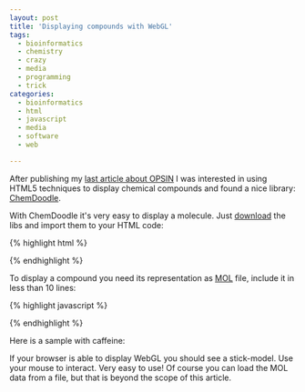 ```yaml
---
layout: post
title: 'Displaying compounds with WebGL'
tags:
  - bioinformatics
  - chemistry
  - crazy
  - media
  - programming
  - trick
categories:
  - bioinformatics
  - html
  - javascript
  - media
  - software
  - web

---
```


After publishing my <a href="/2011/06/benefit-of-standardization-opsin/">last article about OPSIN</a> I was interested in using HTML5 techniques to display chemical compounds and found a nice library: <a href="http://web.chemdoodle.com/">ChemDoodle</a>.



With ChemDoodle it's very easy to display a molecule. Just <a href="http://web.chemdoodle.com/installation/download">download</a> the libs and import them to your HTML code:



{% highlight html %}
<script type="text/javascript" src="path/to/ChemDoodleWeb-libs.js"></script>
<script type="text/javascript" src="path/to/ChemDoodleWeb.js"></script>
{% endhighlight %}



To display a compound you need its representation as <a href="http://en.wikipedia.org/wiki/Chemical_table_file#Molfiles">MOL</a> file, include it in less than 10 lines:



{% highlight javascript %}
<script type="text/javascript">
  var app = new ChemDoodle.TransformCanvas3D('transformBallAndStick', 500, 500);
  app.specs.set3DRepresentation('Stick');
  app.specs.backgroundColor = 'white';
  var molFile = '\\n  Marvin  02080816422D          \\n\\n 14 15  0  0  0  0            999 V2000\\n   -0.7145   -0.4125    0.0000 C   0  0  0  0  0  0  0  0  0  0  0  0\\n   -0.7145    0.4125    0.0000 N   0  0  0  0  0  0  0  0  0  0  0  0\\n    0.7145   -0.4125    0.0000 C   0  0  0  0  0  0  0  0  0  0  0  0\\n    0.7145    0.4125    0.0000 C   0  0  0  0  0  0  0  0  0  0  0  0\\n    0.0000   -0.8250    0.0000 N   0  0  0  0  0  0  0  0  0  0  0  0\\n    0.0000    0.8250    0.0000 C   0  0  0  0  0  0  0  0  0  0  0  0\\n    1.4992    0.6674    0.0000 N   0  0  0  0  0  0  0  0  0  0  0  0\\n    1.4992   -0.6675    0.0000 N   0  0  0  0  0  0  0  0  0  0  0  0\\n    1.9841    0.0000    0.0000 C   0  0  0  0  0  0  0  0  0  0  0  0\\n   -1.4289   -0.8250    0.0000 O   0  0  0  0  0  0  0  0  0  0  0  0\\n    0.0001    1.6500    0.0000 O   0  0  0  0  0  0  0  0  0  0  0  0\\n    0.0001   -1.6500    0.0000 C   0  0  0  0  0  0  0  0  0  0  0  0\\n    1.7541    1.4520    0.0000 C   0  0  0  0  0  0  0  0  0  0  0  0\\n   -1.4289    0.8250    0.0000 C   0  0  0  0  0  0  0  0  0  0  0  0\\n 10  1  2  0  0  0  0\\n  1  2  1  0  0  0  0\\n 14  2  1  0  0  0  0\\n  8  3  1  0  0  0  0\\n  4  3  2  0  0  0  0\\n  7  4  1  0  0  0  0\\n  1  5  1  0  0  0  0\\n  5  3  1  0  0  0  0\\n 12  5  1  0  0  0  0\\n  6  2  1  0  0  0  0\\n  6  4  1  0  0  0  0\\n 11  6  2  0  0  0  0\\n  9  7  1  0  0  0  0\\n 13  7  1  0  0  0  0\\n  9  8  2  0  0  0  0\\nM  END\\n';
  var molecule = ChemDoodle.readMOL(molFile, 1);
  app.loadMolecule(molecule);
</script>
{% endhighlight %}



Here is a sample with caffeine:

<script type="text/javascript" src="/wp-content/uploads/2011/06/ChemDoodleWeb-libs.js"></script><script type="text/javascript" src="/wp-content/uploads/2011/06/ChemDoodleWeb.js"></script><script type="text/javascript">
  var app = new ChemDoodle.TransformCanvas3D('transformBallAndStick', 500, 500);
  app.specs.set3DRepresentation('Stick');
  app.specs.backgroundColor = 'white';
  var molFile = '\\n  Marvin  02080816422D          \\n\\n 14 15  0  0  0  0            999 V2000\\n   -0.7145   -0.4125    0.0000 C   0  0  0  0  0  0  0  0  0  0  0  0\\n   -0.7145    0.4125    0.0000 N   0  0  0  0  0  0  0  0  0  0  0  0\\n    0.7145   -0.4125    0.0000 C   0  0  0  0  0  0  0  0  0  0  0  0\\n    0.7145    0.4125    0.0000 C   0  0  0  0  0  0  0  0  0  0  0  0\\n    0.0000   -0.8250    0.0000 N   0  0  0  0  0  0  0  0  0  0  0  0\\n    0.0000    0.8250    0.0000 C   0  0  0  0  0  0  0  0  0  0  0  0\\n    1.4992    0.6674    0.0000 N   0  0  0  0  0  0  0  0  0  0  0  0\\n    1.4992   -0.6675    0.0000 N   0  0  0  0  0  0  0  0  0  0  0  0\\n    1.9841    0.0000    0.0000 C   0  0  0  0  0  0  0  0  0  0  0  0\\n   -1.4289   -0.8250    0.0000 O   0  0  0  0  0  0  0  0  0  0  0  0\\n    0.0001    1.6500    0.0000 O   0  0  0  0  0  0  0  0  0  0  0  0\\n    0.0001   -1.6500    0.0000 C   0  0  0  0  0  0  0  0  0  0  0  0\\n    1.7541    1.4520    0.0000 C   0  0  0  0  0  0  0  0  0  0  0  0\\n   -1.4289    0.8250    0.0000 C   0  0  0  0  0  0  0  0  0  0  0  0\\n 10  1  2  0  0  0  0\\n  1  2  1  0  0  0  0\\n 14  2  1  0  0  0  0\\n  8  3  1  0  0  0  0\\n  4  3  2  0  0  0  0\\n  7  4  1  0  0  0  0\\n  1  5  1  0  0  0  0\\n  5  3  1  0  0  0  0\\n 12  5  1  0  0  0  0\\n  6  2  1  0  0  0  0\\n  6  4  1  0  0  0  0\\n 11  6  2  0  0  0  0\\n  9  7  1  0  0  0  0\\n 13  7  1  0  0  0  0\\n  9  8  2  0  0  0  0\\nM  END\\n';
  var molecule = ChemDoodle.readMOL(molFile, 1);
  app.loadMolecule(molecule);
</script>

If your browser is able to display WebGL you should see a stick-model. Use your mouse to interact.
Very easy to use! Of course you can load the MOL data from a file, but that is beyond the scope of this article.
